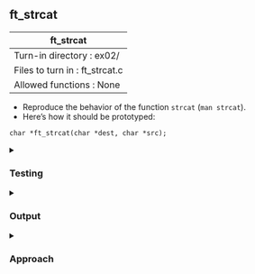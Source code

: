 ## ft_strcat

|               ft_strcat        |
|---------------------------------|
| Turn-in directory : ex02/       |
| Files to turn in : ft_strcat.c |
| Allowed functions : None       |

- Reproduce the behavior of the function <code>strcat</code> (<code>man strcat</code>).
- Here’s how it should be prototyped:
```
char *ft_strcat(char *dest, char *src);
```

<details>
<summary><h3>Testing</h3></summary>

<pre><code>#include &ltstdio.h&gt
#include &ltstring.h&gt
int	main(void)
{
	char    str1[10] = "abcd";
	char    str2[10] = "abcd";
	char    str3[3] = "fg";
	ft_strcat(str1, str3);
	printf("ft_strcat: str1: %s, str3: %s\n", str1, str3);
	strcat(str2, str3);
	printf("strcat:    str2: %s, str3: %s\n", str2, str3);
	char    str4[5] = "abcd";
	char    str5[5] = "abcd";
	char    str6[3] = "fg";
	ft_strcat(str4, str6);
	printf("ft_strcat: str4: %s, str6: %s\n", str4, str6);
	strcat(str5, str6);
	printf("strcat:    str5: %s, str6: %s\n", str5, str6);
    return (0);
}</code></pre>

We test cases where the destination string has enough capacity for the concatenated string (<code>str1</code> and <code>str2</code>) and where there isn't sufficient capacity (<code>str4</code> and <code>str5</code>)

See [testing file](main.c)

</details>

<details>
<summary><h3>Output</h3></summary>

<pre><code>ft_strcat: str1: abcdfg, str3: fg
strcat:    str2: abcdfg, str3: fg
ft_strcat: str4: abcdfg, str6: fg
strcat:    str5: abcdfg, str6: fg</code></pre>

</details>

<details>
<summary><h3>Approach</h3></summary>

<code>strcat</code> appends a copy of <code>src</code> to the end of <code>dest</code> and null-terminates it. The concatenated string in <code>dest</code> is then returned. 

This <a href=ft_strcat.c>solution</a>:
- loops to the end of the <code>dest</code> string; (lines 18-20)
- copies over characters from <code>src</code> to <code>dest</code> (lines 21-27); and
- null-terminates <code>dest</code> before returning it (lines 28-29).

The key thing is that index variables (<code>i</code> and <code>j</code>) are used to loop through <code>dest</code> and <code>src</code> respectively. By using <code>i</code> to loop through <code>dest</code>, we ensure that the <code>dest</code> pointer continues to point at the first element of the string when we return it. 

</details>